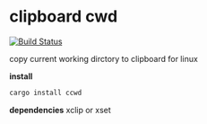 # clipboard cwd
[![Build Status](https://travis-ci.org/mehrati/ccwd.svg?branch=master)](https://travis-ci.org/mehrati/ccwd)

copy current working dirctory to clipboard for linux

**install**
```sh
cargo install ccwd
```
**dependencies**
xclip or xset
